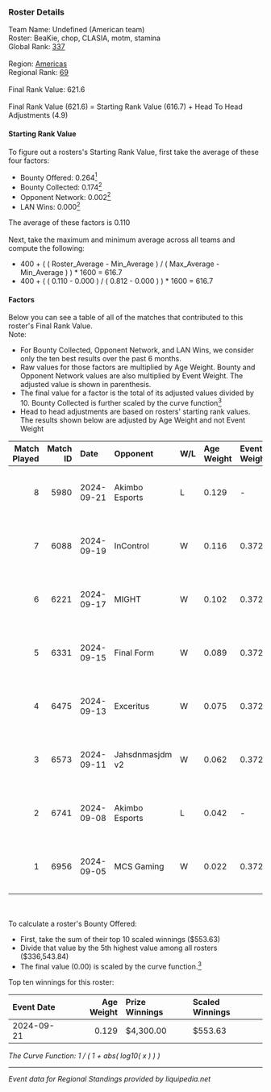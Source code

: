 ### Roster Details<br />
Team Name: Undefined (American team)<br />
Roster: BeaKie, chop, CLASIA, motm, stamina<br />
Global Rank: [337](../../standings_global_2025_03_01.md)<br />
<br />
Region: [Americas]( ../../standings_americas_2025_03_01.md)<br />
Regional Rank: [69]( ../../standings_americas_2025_03_01.md)<br />
<br />
Final Rank Value:  621.6<br />
<br />
Final Rank Value (621.6) = Starting Rank Value (616.7) + Head To Head Adjustments (4.9)<br />

#### Starting Rank Value<br />
To figure out a rosters's Starting Rank Value, first take the average of these four factors:<br />
- Bounty Offered: 0.264[<sup>1</sup>](#table2)
- Bounty Collected: 0.174[<sup>2</sup>](#table1)
- Opponent Network: 0.002[<sup>2</sup>](#table1)
- LAN Wins: 0.000[<sup>2</sup>](#table1)

The average of these factors is 0.110<br />
<br />
Next, take the maximum and minimum average across all teams and compute the following:<br />
- 400 + ( ( Roster_Average - Min_Average ) / ( Max_Average - Min_Average ) ) * 1600 = 616.7
- 400 + ( ( 0.110 - 0.000 ) / ( 0.812 - 0.000 ) ) * 1600 = 616.7


#### Factors<br />
Below you can see a table of all of the matches that contributed to this roster's Final Rank Value.<br />
Note:<br />

- For Bounty Collected, Opponent Network, and LAN Wins, we consider only the ten best results over the past 6 months.
- Raw values for those factors are multiplied by Age Weight. Bounty and Opponent Network values are also multiplied by Event Weight. The adjusted value is shown in parenthesis.
- The final value for a factor is the total of its adjusted values divided by 10. Bounty Collected is further scaled by the curve function[<sup>3</sup>](#curveFunction)
- Head to head adjustments are based on rosters' starting rank values. The results shown below are adjusted by Age Weight and not Event Weight
<span id="table1"></span><br />


| Match Played | Match ID | Date       | Opponent        | W/L | Age Weight | Event Weight | Bounty Collected | Opponent Network | LAN Wins  | H2H Adj. | Roster                              |
| -: | -: | :- | :- | :- | :- | :- | :- | :- | :- | -: | :- |
|            8 |     5980 | 2024-09-21 | Akimbo Esports  | L   | 0.129      | -            | -                | -                | -         |    -1.90 | BeaKie, chop, CLASIA, motm, stamina |
|            7 |     6088 | 2024-09-19 | InControl       | W   | 0.116      | 0.372        | 0.001 (0.000)    | 0.091 (0.004)    | 0 (0.000) |     1.85 | BeaKie, chop, CLASIA, motm, stamina |
|            6 |     6221 | 2024-09-17 | MIGHT           | W   | 0.102      | 0.372        | 0.002 (0.000)    | 0.224 (0.009)    | 0 (0.000) |     2.08 | BeaKie, chop, CLASIA, motm, stamina |
|            5 |     6331 | 2024-09-15 | Final Form      | W   | 0.089      | 0.372        | 0.001 (0.000)    | 0.076 (0.003)    | 0 (0.000) |     1.36 | BeaKie, chop, CLASIA, motm, stamina |
|            4 |     6475 | 2024-09-13 | Exceritus       | W   | 0.075      | 0.372        | 0.000 (0.000)    | 0.159 (0.004)    | 0 (0.000) |     1.18 | BeaKie, chop, CLASIA, motm, stamina |
|            3 |     6573 | 2024-09-11 | Jahsdnmasjdm v2 | W   | 0.062      | 0.372        | 0.000 (0.000)    | 0.015 (0.000)    | 0 (0.000) |     0.64 | BeaKie, chop, CLASIA, motm, stamina |
|            2 |     6741 | 2024-09-08 | Akimbo Esports  | L   | 0.042      | -            | -                | -                | -         |    -0.62 | BeaKie, chop, CLASIA, motm, stamina |
|            1 |     6956 | 2024-09-05 | MCS Gaming      | W   | 0.022      | 0.372        | 0.003 (0.000)    | 0.173 (0.001)    | 0 (0.000) |     0.36 | BeaKie, chop, CLASIA, motm, stamina |

<br />
<span id="table2"></span><br />
To calculate a roster's Bounty Offered:<br />

- First, take the sum of their top 10 scaled winnings ($553.63)
- Divide that value by the 5th highest value among all rosters ($336,543.84)
- The final value (0.00) is scaled by the curve function.[<sup>3</sup>](#curveFunction)

Top ten winnings for this roster:<br />

| Event Date | Age Weight | Prize Winnings | Scaled Winnings |
| :- | -: | :- | :- |
| 2024-09-21 |      0.129 | $4,300.00      | $553.63         |


<span id="curveFunction"></span>_The Curve Function: 1 / ( 1 + abs( log10( x ) ) )_<br />

---
_Event data for Regional Standings provided by liquipedia.net_<br />

